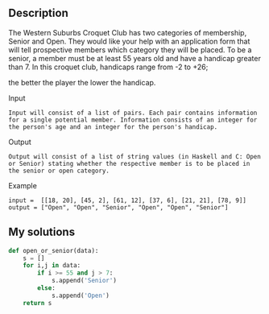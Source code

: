## Description

The Western Suburbs Croquet Club has two categories of membership, Senior and Open. They would like your help with an application form that will tell prospective members which category they will be placed.
To be a senior, a member must be at least 55 years old and have a handicap greater than 7. In this croquet club, handicaps range from -2 to +26;

 the better the player the lower the handicap.

Input

`Input will consist of a list of pairs. Each pair contains information for a single potential member. Information consists of an integer for the person's age and an integer for the person's handicap.`

Output

`Output will consist of a list of string values (in Haskell and C: Open or Senior) stating whether the respective member is to be placed in the senior or open category.`

Example
```
input =  [[18, 20], [45, 2], [61, 12], [37, 6], [21, 21], [78, 9]]
output = ["Open", "Open", "Senior", "Open", "Open", "Senior"]
```
## My solutions

```py
def open_or_senior(data):
    s = []
    for i,j in data:
        if i >= 55 and j > 7:
            s.append('Senior')
        else:
            s.append('Open')
    return s
```